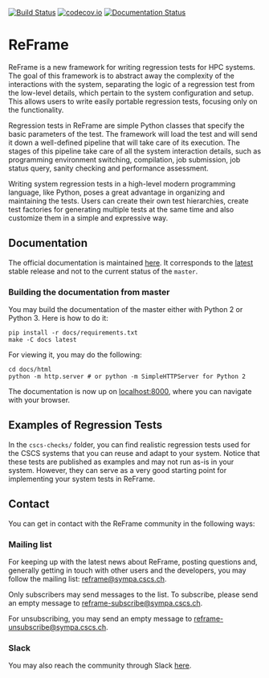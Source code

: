 [![Build Status](https://travis-ci.org/eth-cscs/reframe.svg?branch=master)](https://travis-ci.org/eth-cscs/reframe) [![codecov.io](https://codecov.io/gh/eth-cscs/reframe/branch/master/graph/badge.svg)](https://codecov.io/github/eth-cscs/reframe) [![Documentation Status](https://readthedocs.org/projects/reframe-hpc/badge/?version=latest)](https://reframe-hpc.readthedocs.io/en/latest/?badge=latest)

# ReFrame

ReFrame is a new framework for writing regression tests for HPC systems.
The goal of this framework is to abstract away the complexity of the interactions with the system, separating the logic of a regression test from the low-level details, which pertain to the system configuration and setup.
This allows users to write easily portable regression tests, focusing only on the functionality.

Regression tests in ReFrame are simple Python classes that specify the basic parameters of the test.
The framework will load the test and will send it down a well-defined pipeline that will take care of its execution.
The stages of this pipeline take care of all the system interaction details, such as programming environment switching, compilation, job submission, job status query, sanity checking and performance assessment.

Writing system regression tests in a high-level modern programming language, like Python, poses a great advantage in organizing and maintaining the tests.
Users can create their own test hierarchies, create test factories for generating multiple tests at the same time and also customize them in a simple and expressive way.


## Documentation

The official documentation is maintained [here](https://eth-cscs.github.io/reframe/index.html).
It corresponds to the [latest](https://github.com/eth-cscs/reframe/releases/latest) stable release and not to the current status of the `master`.

### Building the documentation from master

You may build the documentation of the master either with Python 2 or Python 3.
Here is how to do it:

```
pip install -r docs/requirements.txt
make -C docs latest
```

For viewing it, you may do the following:

```
cd docs/html
python -m http.server # or python -m SimpleHTTPServer for Python 2
```

The documentation is now up on [localhost:8000](http://localhost:8000), where you can navigate with your browser.


## Examples of Regression Tests

In the `cscs-checks/` folder, you can find realistic regression tests used for the CSCS systems that you can reuse and adapt to your system.
Notice that these tests are published as examples and may not run as-is in your system.
However, they can serve as a very good starting point for implementing your system tests in ReFrame.


## Contact

You can get in contact with the ReFrame community in the following ways:

### Mailing list

For keeping up with the latest news about ReFrame, posting questions and, generally getting in touch with other users and the developers, you may follow the mailing list: [reframe@sympa.cscs.ch](mailto:reframe@sympa.cscs.ch).

Only subscribers may send messages to the list.
To subscribe, please send an empty message to [reframe-subscribe@sympa.cscs.ch](mailto:reframe-subscribe@sympa.cscs.ch).

For unsubscribing, you may send an empty message to [reframe-unsubscribe@sympa.cscs.ch](mailto:reframe-unsubscribe@sympa.cscs.ch).

### Slack

You may also reach the community through Slack [here](https://reframe-slack.herokuapp.com).

